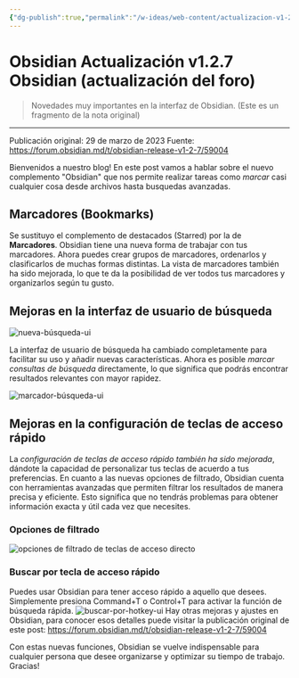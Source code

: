 ```yaml
---
{"dg-publish":true,"permalink":"/w-ideas/web-content/actualizacion-v1-2-7-obsidian/","dgShowLocalGraph":true}
---
```



# Obsidian Actualización v1.2.7 Obsidian (actualización del foro)

> Novedades muy importantes en la interfaz de Obsidian.
> (Este es un fragmento de la nota original)

---
Publicación original: 29 de marzo de 2023
Fuente: https://forum.obsidian.md/t/obsidian-release-v1-2-7/59004

Bienvenidos a nuestro blog! 
En este post vamos a hablar sobre el nuevo complemento "Obsidian" que nos permite realizar tareas como _marcar_ casi cualquier cosa desde archivos hasta busquedas avanzadas.

## Marcadores (Bookmarks)

Se sustituyo el complemento de destacados (Starred) por la de **Marcadores**. 
Obsidian tiene una nueva forma de trabajar con tus marcadores. Ahora puedes crear grupos de marcadores, ordenarlos y clasificarlos de muchas formas distintas. 
La vista de marcadores también ha sido mejorada, lo que te da la posibilidad de ver todos tus marcadores y organizarlos según tu gusto.

## Mejoras en la interfaz de usuario de búsqueda

![nueva-búsqueda-ui](https://user-images.githubusercontent.com/693981/228591430-6583bd93-f289-4ebb-ad5e-471db25f808e.png)

La interfaz de usuario de búsqueda ha cambiado completamente para facilitar su uso y añadir nuevas características. 
Ahora es posible _marcar consultas de búsqueda_ directamente, lo que significa que podrás encontrar resultados relevantes con mayor rapidez. 

![marcador-búsqueda-ui](https://user-images.githubusercontent.com/693981/228591803-06d2bb79-8192-427b-8c6e-daaef08c84ec.png)

## Mejoras en la configuración de teclas de acceso rápido

La _configuración de teclas de acceso rápido también ha sido mejorada_, dándote la capacidad de personalizar tus teclas de acuerdo a tus preferencias.
En cuanto a las nuevas opciones de filtrado, Obsidian cuenta con herramientas avanzadas que permiten filtrar los resultados de manera precisa y eficiente. Esto significa que no tendrás problemas para obtener información exacta y útil cada vez que necesites.

### Opciones de filtrado

![opciones de filtrado de teclas de acceso directo](https://user-images.githubusercontent.com/693981/228592343-74ad4f95-3efe-409e-8f3e-435b3741e334.png)

### Buscar por tecla de acceso rápido
Puedes usar Obsidian para tener acceso rápido a aquello que desees. Simplemente presiona Command+T o Control+T para activar la función de búsqueda rápida.
![buscar-por-hotkey-ui](https://user-images.githubusercontent.com/693981/228592415-db073fdd-5140-4c99-bd2d-1e7b6d419a42.png)
Hay otras mejoras y ajustes en Obsidian, para conocer esos detalles puede visitar la publicación original de este post:  https://forum.obsidian.md/t/obsidian-release-v1-2-7/59004

Con estas nuevas funciones, Obsidian se vuelve indispensable para cualquier persona que desee organizarse y optimizar su tiempo de trabajo. 
Gracias!

